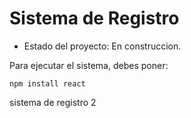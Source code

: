 <h1> Sistema de Registro </h1>

- Estado del proyecto: En construccion. 

Para ejecutar el sistema, debes poner:

```npm install react```

sistema de registro 2 
